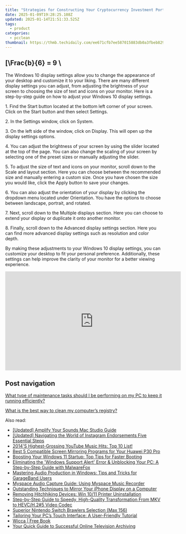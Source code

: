 ```yaml
---
title: "Strategies for Constructing Your Cryptocurrency Investment Portfolio: Insights From YL Computing"
date: 2025-01-09T19:28:25.108Z
updated: 2025-01-14T21:51:33.525Z
tags:
  - product
categories:
  - pcclean
thumbnail: https://thmb.techidaily.com/ee671cfb7ee587015883db0a3fbeb82905b8663f1657e5b249344fa4f87d839d.jpg
---
```


## \[\Frac{b}{6} = 9 \

The Windows 10 display settings allow you to change the appearance of your desktop and customize it to your liking. There are many different display settings you can adjust, from adjusting the brightness of your screen to choosing the size of text and icons on your monitor. Here is a step-by-step guide on how to adjust your Windows 10 display settings. 

1\. Find the Start button located at the bottom left corner of your screen. Click on the Start button and then select Settings.

2\. In the Settings window, click on System.

3\. On the left side of the window, click on Display. This will open up the display settings options. 

4\. You can adjust the brightness of your screen by using the slider located at the top of the page. You can also change the scaling of your screen by selecting one of the preset sizes or manually adjusting the slider.

5\. To adjust the size of text and icons on your monitor, scroll down to the Scale and layout section. Here you can choose between the recommended size and manually entering a custom size. Once you have chosen the size you would like, click the Apply button to save your changes.

6\. You can also adjust the orientation of your display by clicking the dropdown menu located under Orientation. You have the options to choose between landscape, portrait, and rotated.

7\. Next, scroll down to the Multiple displays section. Here you can choose to extend your display or duplicate it onto another monitor.

8\. Finally, scroll down to the Advanced display settings section. Here you can find more advanced display settings such as resolution and color depth. 

By making these adjustments to your Windows 10 display settings, you can customize your desktop to fit your personal preference. Additionally, these settings can help improve the clarity of your monitor for a better viewing experience.

<!-- affiliate ads begin -->
<iframe width="560" height="315" src="https://www.youtube.com/embed/C3cJe7Wgn6I?si=EckDFML-VJ_2sYz8" title="YouTube video player" frameborder="0" allow="accelerometer; autoplay; clipboard-write; encrypted-media; gyroscope; picture-in-picture; web-share" referrerpolicy="strict-origin-when-cross-origin" allowfullscreen></iframe>
<!-- affiliate ads end -->

## Post navigation

[What type of maintenance tasks should I be performing on my PC to keep it running efficiently?](https://tools.techidaily.com/pcclean/products/)

[What is the best way to clean my computer’s registry?](https://tools.techidaily.com/pcclean/products/)

<ins class="adsbygoogle"
     style="display:block"
     data-ad-format="autorelaxed"
     data-ad-client="ca-pub-7571918770474297"
     data-ad-slot="1223367746"></ins>

<ins class="adsbygoogle"
     style="display:block"
     data-ad-client="ca-pub-7571918770474297"
     data-ad-slot="8358498916"
     data-ad-format="auto"
     data-full-width-responsive="true"></ins>

<span class="atpl-alsoreadstyle">Also read:</span>
<div><ul>
<li><a href="https://screen-capture.techidaily.com/updated-amplify-your-sounds-mac-studio-guide/"><u>[Updated] Amplify Your Sounds Mac Studio Guide</u></a></li>
<li><a href="https://instagram-video-recordings.techidaily.com/updated-navigating-the-world-of-instagram-endorsements-five-essential-steps/"><u>[Updated] Navigating the World of Instagram Endorsements Five Essential Steps</u></a></li>
<li><a href="https://win-hot.techidaily.com/2014s-highest-grossing-youtube-music-hits-top-10-list/"><u>2014'S Highest-Grossing YouTube Music Hits: Top 10 List!</u></a></li>
<li><a href="https://win-hot.techidaily.com/best-5-compatible-screen-mirroring-programs-for-your-huawei-p30-pro/"><u>Best 5 Compatible Screen Mirroring Programs for Your Huawei P30 Pro</u></a></li>
<li><a href="https://win-forum.techidaily.com/boosting-your-windows-11-startup-top-tips-for-faster-booting/"><u>Boosting Your Windows 11 Startup: Top Tips for Faster Booting</u></a></li>
<li><a href="https://win-hot.techidaily.com/eliminating-the-windows-support-alert-error-and-unblocking-your-pc-a-step-by-step-guide-with-malwarefox/"><u>Eliminating the 'Windows Support Alert' Error & Unblocking Your PC: A Step-by-Step Guide with MalwareFox</u></a></li>
<li><a href="https://win-hot.techidaily.com/mastering-audio-production-in-windows-tips-and-tricks-for-garageband-users/"><u>Mastering Audio Production in Windows: Tips and Tricks for GarageBand Users</u></a></li>
<li><a href="https://win-hot.techidaily.com/myspace-audio-capture-guide-using-myspace-music-recorder/"><u>Myspace Audio Capture Guide: Using Myspace Music Recorder</u></a></li>
<li><a href="https://win-hot.techidaily.com/outstanding-techniques-to-mirror-your-iphone-display-on-a-computer/"><u>Outstanding Techniques to Mirror Your iPhone Display on a Computer</u></a></li>
<li><a href="https://win11.techidaily.com/removing-hitchhiking-devices-win-1011-printer-uninstallation/"><u>Removing Hitchhiking Devices: Win 10/11 Printer Uninstallation</u></a></li>
<li><a href="https://some-guidance.techidaily.com/step-by-step-guide-to-speedy-high-quality-transformation-from-mkv-to-hevch25-video-codec/"><u>Step-by-Step Guide to Speedy, High-Quality Transformation From MKV to HEVC/H.2#5 Video Codec</u></a></li>
<li><a href="https://video-screen-grab.techidaily.com/superior-nintendo-switch-brawlers-selection-max-156/"><u>Superior Nintendo Switch Brawlers Selection (Max 156)</u></a></li>
<li><a href="https://win11-tips.techidaily.com/tailoring-your-pcs-touch-interface-a-user-friendly-tutorial/"><u>Tailoring Your PC’s Touch Interface: A User-Friendly Tutorial</u></a></li>
<li><a href="https://novels-ebooks.techidaily.com/96320821-9781580059145-wicca/"><u>Wicca | Free Book</u></a></li>
<li><a href="https://video-capture.techidaily.com/your-quick-guide-to-successful-online-television-archiving/"><u>Your Quick Guide to Successful Online Television Archiving</u></a></li>
</ul></div>

